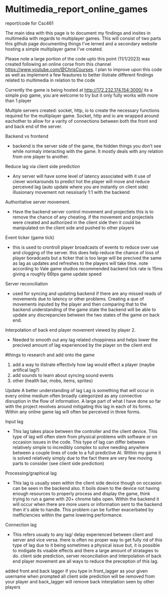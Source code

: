 # Multimedia_report_online_games
report/code for Csc461

The main idea with this page is to document my findings and insites in multimedia with regards to multiplayer games.
This will consist of two parts this github page documenting things I've lerned and a secondary website hosting a simple multiplayer game I've created.

Please note a large portion of the code upto this point (11/1/2023) was created following an online corse from this channel https://www.youtube.com/@ChrisCourses.
I plan to improve upon this code as well as implement a few feautures to better ilistrate different findings related to multimedia in relation to the code

Currently the game is being hosted at http://172.232.174.154:3000/ its a simple pvp game, you are welcome to try but it only fully works with more than 1 player

Multiple servers created: socket, http, io to create the necessary functions required for the multiplayer game. Socket, http and io are wrapped around eachother to allow for a varity of connections between both the front end and back end of the server.

Backend vs frontend
  - backend is the server side of the game, the hidden things you don't see while normaly interacting with the game. It mostly deals with any relation from one player to another.  

Reduce lag via client side prediction
 - Any server will have some level of latency associated with it use of clever workarounds to predict hot the player will move and reduce perceived lag (auto update where you are instantly on client side) illusionary movement not nessisarly 1:1 with the backend

Authoritative server movement.
 - Have the backend server control movement and projectiels this is to remove the chance of any cheating. if the movement and projectiels were created and authorized in the client side then it could be manipulated on the client side and pushed to other players

Event ticker (game tick) 
 - this is used to crontroll player broadcasts of events to reduce over use and clogging of the server. this does help reduce the chance of loss of player boradcasts but a ticker that is too large will be precived the same as lag as updates and refreshes to the players will take time. note according to Vale game studios recommended backend tick rate is 15ms giving a roughly 66tps game update speed

Server reconciliation 
 - used for syncing and updating backend if there are any missed reads of movements due to latency or other problems. Creating a que of movements inputed by the player and then comparing that to the backend understanding of the game state the backend will be able to update any discrepancies between the two states of the game on back end.

Interpolation of back end player movement viewed by player 2. 
 - Needed to smooth out any lag related choppiness and helps lower the precived amount of lag experienced by the player on the client end


#things to research and add onto the game 
1. add a way to ilistrate effectivly how lag would effect a player (maybe artifical lag?)
2. add sounds to learn about syncing sound events
3. other (health bar, mobs, items, sprites)

Update
A better understanding of lag 
  Lag is something that will occur in every online medium often broadly categorized as any connective disruption in the flow of information. A large part of what I have done so far with the project revolves around mitigating this lag in each of its forms. Within any online game lag will often be perceived in three forms. 

Input lag
  - This lag takes place between the controller and the client device. This type of lag will often stem from physical problems with software or on occasion issues in the code. This type of lag can differ between relatively simple to incredibly complex to solve needing anywhere between a couple lines of code to a full predictive AI. Within my game it is solved relatively simply due to the fact there are very few moving parts to consider (see client side prediction)

Processing/graphical lag
 - This lag is usually seen within the client side device though on occasion can be seen in the backend also. It boils down to the device not having enough resources to properly process and display the game, think trying to run a game with 20+ chrome tabs open. Within the backend it will occur when there are more users or information sent to the backend then it's able to handle. This problem can be further exacerbated by inefficiencies within the game lowering performance.

Connection lag
 - This refers usualy to any lag/ delay experienced between client and server and vice versa. there is often no proper way to get fully rid of this type of lag due to it being sometimes a physical issue but, it is possible to midigate its visable effects and there a large amount of stratagies to do. client side prediction, server reconciliation and Interpolation of back end player movement are all ways to reduce the preception of this lag.

added front and back lagger
if you type in front_lagger as your given username when prompted all client side prediction will be removed from your player and back_lagger will remove back interplation seen by other players
